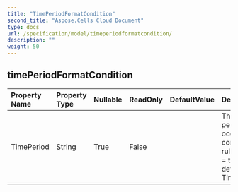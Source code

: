 ```yaml
---
title: "TimePeriodFormatCondition"
second_title: "Aspose.Cells Cloud Document"
type: docs
url: /specification/model/timeperiodformatcondition/
description: ""
weight: 50
---
```


## **timePeriodFormatCondition**

 

| Property Name | Property Type | Nullable |  ReadOnly | DefaultValue | Description | 
| :- | :- | :- |:- |  :- | :- |
| TimePeriod | String | True |  False |  | The applicable time period in a "date occurring…" conditional formatting                rule. Valid only for type = timePeriod.  The default value is TimePeriodType.Today |  

